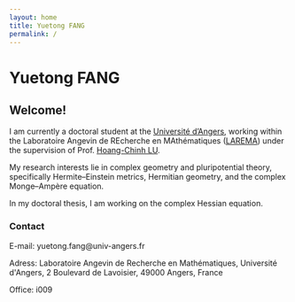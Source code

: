 ```yaml
---
layout: home
title: Yuetong FANG
permalink: /
---
```

<div class="page-title">
    <h1>Yuetong FANG</h1>
</div>

<section class="section">
  <h2 class="section-title">Welcome!</h2>
  <p>I am currently a doctoral student at the <a href="https://www.univ-angers.fr/fr/index.html" target="_blank" class="text-link">Université d’Angers</a>, working within the Laboratoire Angevin de REcherche en MAthématiques (<a href="https://math.univ-angers.fr/" target="_blank" class="text-link">LAREMA</a>) under the supervision of Prof. <a href="https://math.univ-angers.fr/~lu/" target="_blank" class="text-link">Hoang-Chinh LU</a>. <p>
  <p>My research interests lie in complex geometry and pluripotential theory, specifically Hermite–Einstein metrics, Hermitian geometry, and the complex Monge–Ampère equation.<p>
  <p>In my doctoral thesis, I am working on the complex Hessian equation.</p>

<section class="section">
    <h3 class="section-title">Contact</h3>
    <p>E-mail: yuetong.fang@univ-angers.fr</p>
    <p>Adress: Laboratoire Angevin de Recherche en Mathématiques, Université d'Angers, 2 Boulevard de Lavoisier, 49000 Angers, France</p>
    <p>Office: i009</p>